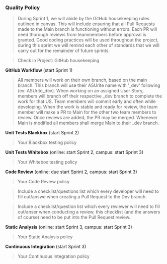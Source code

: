 ### Quality Policy
> During Sprint 1, we will abide by the GitHub housekeeping rules outlined in canvas. This will include ensuring that all Pull Requests made to the Main branch is functioning without errors. Each PR will need thorough reviews from teammembers before approval is granted. Good coding practices will be used throughout the project, during this sprint we will remind each other of standards that we will carry out for the remainder of future sprints.

> Check in Project: GitHub housekeeping

**GitHub Workflow** (start Sprint 1)
  > All members will work on their own branch, based on the main branch. This branch will use their ASUrite name with '_dev' following (ex: ASUrite_dev). When working on an assigned User Story, members will branch off their respective _dev branch to complete the work for that US. Team members will commit early and often while developing. When the work is stable and ready for review, the team member will make a PR to Main for the other two team members to review. Once reviews are added, the PR may be merged. Whenever Main is modified all members shall merge Main to their _dev branch.

**Unit Tests Blackbox** (start Sprint 2)
  > Your Blackbox testing policy

 **Unit Tests Whitebox** (online: start Sprint 2, campus: start Sprint 3)
  > Your Whitebox testing policy

**Code Review** (online: due start Sprint 2, campus: start Sprint 3)
  > Your Code Review policy

  > Include a checklist/questions list which every developer will need to fill out/answe when creating a Pull Request to the Dev branch.

  > Include a checklist/question list which every reviewer will need to fill out/anser when conducting a review, this checklist (and the answers of course) need to be put into the Pull Request review.

**Static Analysis**  (online: start Sprint 3, campus: start Sprint 3)
  > Your Static Analysis policy

**Continuous Integration**  (start Sprint 3)
  > Your Continuous Integration policy
